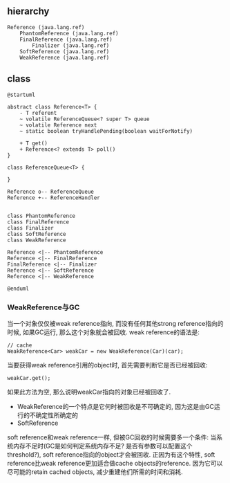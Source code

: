 
## hierarchy
```
Reference (java.lang.ref)
    PhantomReference (java.lang.ref)
    FinalReference (java.lang.ref)
        Finalizer (java.lang.ref)
    SoftReference (java.lang.ref)
    WeakReference (java.lang.ref)
```

## class

```plantuml
@startuml

abstract class Reference<T> {
    - T referent
    ~ volatile ReferenceQueue<? super T> queue
    ~ volatile Reference next
    ~ static boolean tryHandlePending(boolean waitForNotify)
    
    + T get()
    + Reference<? extends T> poll()
}

class ReferenceQueue<T> {

}

Reference o-- ReferenceQueue
Reference +-- ReferenceHandler


class PhantomReference
class FinalReference
class Finalizer
class SoftReference
class WeakReference

Reference <|-- PhantomReference
Reference <|-- FinalReference
FinalReference <|-- Finalizer
Reference <|-- SoftReference
Reference <|-- WeakReference

@enduml
```

### WeakReference与GC
当一个对象仅仅被weak reference指向, 而没有任何其他strong reference指向的时候, 如果GC运行, 那么这个对象就会被回收. weak reference的语法是:

```
// cache
WeakReference<Car> weakCar = new WeakReference(Car)(car);
```

当要获得weak reference引用的object时, 首先需要判断它是否已经被回收:

```
weakCar.get();
```

如果此方法为空, 那么说明weakCar指向的对象已经被回收了.

* WeakReference的一个特点是它何时被回收是不可确定的, 因为这是由GC运行的不确定性所确定的
* SoftReference

soft reference和weak reference一样, 但被GC回收的时候需要多一个条件: 当系统内存不足时(GC是如何判定系统内存不足? 是否有参数可以配置这个threshold?), soft reference指向的object才会被回收. 正因为有这个特性, soft reference比weak reference更加适合做cache objects的reference. 因为它可以尽可能的retain cached objects, 减少重建他们所需的时间和消耗.

